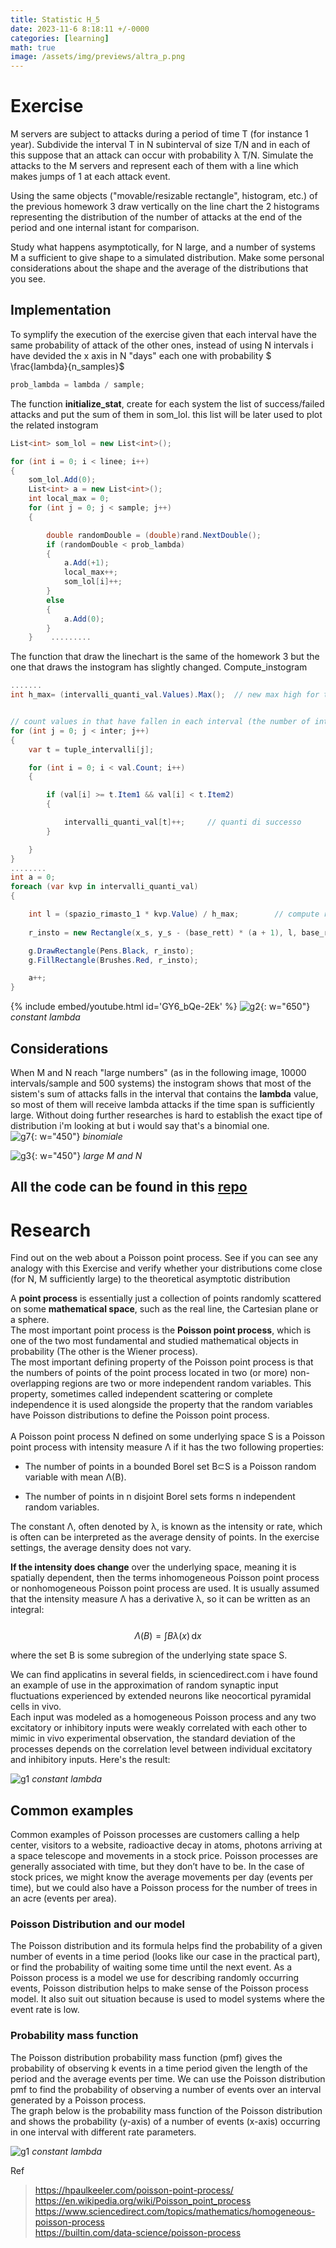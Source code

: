 ```yaml
---
title: Statistic H_5
date: 2023-11-6 8:18:11 +/-0000
categories: [learning]
math: true
image: /assets/img/previews/altra_p.png
---
```

# Exercise

M servers are subject to attacks during a period of time T (for instance 1 year).
Subdivide the interval T in N subinterval of size T/N and in each of this suppose that
an attack can occur with probability λ T/N.
Simulate the attacks to the M servers and represent each of them with a line which
makes jumps of 1 at each attack event.

Using the same objects ("movable/resizable rectangle", histogram, etc.) of the previous homework 3
draw vertically on the line chart the 2 histograms representing the distribution of the number
of attacks at the end of the period and one internal istant for comparison.

Study what happens asymptotically, for N large, and a number of systems M a sufficient to give shape to
a simulated distribution. Make some personal considerations about the shape and the average of the distributions that you see.


## Implementation

To symplify the execution of the exercise given that each interval have the same probability of attack of the other ones,
instead of using N intervals i have devided the x axis in N "days" each one with probability $ \frac{lambda}{n_samples}$

```c#
prob_lambda = lambda / sample;
```


The function **initialize_stat**, create for each system the list of success/failed attacks and put the sum of them in som_lol.
this list will be later used to plot the related instogram
```c#
List<int> som_lol = new List<int>();

for (int i = 0; i < linee; i++)
{
    som_lol.Add(0);
    List<int> a = new List<int>();
    int local_max = 0;
    for (int j = 0; j < sample; j++)
    {

        double randomDouble = (double)rand.NextDouble();
        if (randomDouble < prob_lambda)                
        {
            a.Add(+1);
            local_max++;
            som_lol[i]++;
        }
        else
        {
            a.Add(0);
        }
    }    .........
```
The function that draw the linechart is the same of the homework 3 but the one that draws the instogram has slightly changed.
Compute_instogram
```c#
.......
int h_max= (intervalli_quanti_val.Values).Max();  // new max high for the higher rectangle


// count values in that have fallen in each interval (the number of intervals will be the number of rectangle in the instogram)
for (int j = 0; j < inter; j++)      
{
    var t = tuple_intervalli[j];

    for (int i = 0; i < val.Count; i++)
    {

        if (val[i] >= t.Item1 && val[i] < t.Item2)
        {

            intervalli_quanti_val[t]++;     // quanti di successo
        }

    }
}
........
int a = 0;
foreach (var kvp in intervalli_quanti_val)
{

    int l = (spazio_rimasto_1 * kvp.Value) / h_max;        // compute rectangle length                                 
                                                                             
    r_insto = new Rectangle(x_s, y_s - (base_rett) * (a + 1), l, base_rett);   // draw single rectangle

    g.DrawRectangle(Pens.Black, r_insto);
    g.FillRectangle(Brushes.Red, r_insto);

    a++;
}

```


{% include embed/youtube.html id='GY6_bQe-2Ek' %}
![g2](/assets/statiistics/h5/less_sample.png){: w="650"}
_constant lambda_
##  Considerations
When M and N reach "large numbers" (as in the following image, 10000 intervals/sample and 500 systems) the instogram shows that most of the sistem's sum of attacks falls in the interval that contains the **lambda** value, so most of them will receive lambda attacks if the time span is sufficiently large.
Without doing further researches is hard to establish the exact tipe of distribution i'm looking at but i would say that's a binomial one. <br>
![g7](/assets/statiistics/h5/BinomNormal2.png){: w="450"}
_binomiale_

![g3](/assets/statiistics/h5/h_sample.png){: w="450"}
_large M and N_


## All the code can be found in this [repo](https://github.com/Cheroberous/Statistic/tree/main/H5/)

# Research
Find out on the web about a Poisson point process. See if you can see any analogy with this Exercise and verify whether your distributions come close (for N, M sufficiently large) to the theoretical asymptotic distribution

A **point process** is essentially just a collection of points randomly scattered on some **mathematical space**, such as the real line, the Cartesian plane or a sphere. <br>
The most important point process is the **Poisson point process**, which is one of the two most fundamental and studied mathematical objects in probability (The other is the Wiener process). <br>
The most important defining property of the Poisson point process is that the numbers of points of the point process located in two (or more) non-overlapping regions are two or more independent random variables. This property, sometimes called independent scattering or complete independence it is used alongside the property that the random variables have Poisson distributions to define the Poisson point process. <br>
<br>
A Poisson point process N defined on some underlying space S is a Poisson point process with intensity measure Λ if it has the two following properties:

+ The number of points in a bounded Borel set B⊂S is a Poisson random variable with mean Λ(B).

+ The number of points in n disjoint Borel sets forms n independent random variables.

The constant Λ, often denoted by λ, is known as the intensity or rate, which is often can be interpreted as the average density of points. In the exercise settings, the average density does not vary.


**If the intensity does change** over the underlying space, meaning it is spatially dependent, then the terms inhomogeneous Poisson point process or nonhomogeneous Poisson point process are used. It is usually assumed that the intensity measure Λ has a derivative λ, so it can be written as an integral: <br>
<br>
$$
Λ(B)=\int Bλ(x)\,\mathrm{d}x
$$
<!--Λ(B)=∫Bλ(x)dx, -->

where the set B is some subregion of the underlying state space S. <br>

We can find applicatins in several fields, in sciencedirect.com i have found an example of use in the approximation of random synaptic input fluctuations experienced by extended neurons like neocortical pyramidal cells in vivo. <br>
Each input was modeled as a homogeneous Poisson process and any two excitatory or inhibitory inputs were weakly correlated with each other to mimic in vivo experimental observation, the standard deviation of the processes depends on the correlation level between individual excitatory and inhibitory inputs. Here's the result: <br>

![g1](/assets/statiistics/h5/poisson_1.jpg)
_constant lambda_


## Common examples
Common examples of Poisson processes are customers calling a help center, visitors to a website, radioactive decay in atoms, photons arriving at a space telescope and movements in a stock price. Poisson processes are generally associated with time, but they don’t have to be. In the case of stock prices, we might know the average movements per day (events per time), but we could also have a Poisson process for the number of trees in an acre (events per area).

### Poisson Distribution and our model
The Poisson distribution and its formula helps find the probability of a given number of events in a time period (looks like our case in the practical part), or find the probability of waiting some time until the next event. As a Poisson process is a model we use for describing randomly occurring events, Poisson distribution helps to make sense of the Poisson process model. It also suit out situation because is used to model systems where the event rate is low.

### Probability mass function
The Poisson distribution probability mass function (pmf) gives the probability of observing k events in a time period given the length of the period and the average events per time. 
We can use the Poisson distribution pmf to find the probability of observing a number of events over an interval generated by a Poisson process. <br>
The graph below is the probability mass function of the Poisson distribution and shows the probability (y-axis) of a number of events (x-axis) occurring in one interval with different rate parameters.

![g1](/assets/statiistics/h5/pmf.png)
_constant lambda_

Ref
>https://hpaulkeeler.com/poisson-point-process/ <br>
>https://en.wikipedia.org/wiki/Poisson_point_process <br>
>https://www.sciencedirect.com/topics/mathematics/homogeneous-poisson-process <br>
>https://builtin.com/data-science/poisson-process <br>

